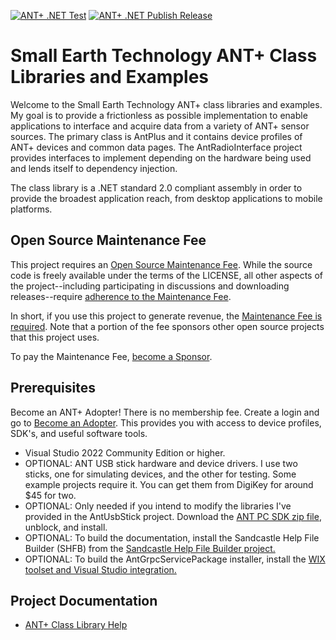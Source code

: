 [![ANT+ .NET Test](https://github.com/StephenHidem/AntPlus/actions/workflows/dotnet.yml/badge.svg)](https://github.com/StephenHidem/AntPlus/actions/workflows/dotnet.yml)
[![ANT+ .NET Publish Release](https://github.com/StephenHidem/AntPlus/actions/workflows/publish.yml/badge.svg)](https://github.com/StephenHidem/AntPlus/actions/workflows/publish.yml)
# Small Earth Technology ANT+ Class Libraries and Examples
Welcome to the Small Earth Technology ANT+ class libraries and examples. My goal is to provide a frictionless
as possible implementation to enable applications to interface and acquire data from a variety of ANT+
sensor sources. The primary class is AntPlus and it contains device profiles of ANT+ devices and common data pages.
The AntRadioInterface project provides interfaces to implement depending on the hardware being used and lends itself to
dependency injection.

The class library is a .NET standard 2.0 compliant assembly in order to provide the broadest application reach,
from desktop applications to mobile platforms.
## Open Source Maintenance Fee
This project requires an [Open Source Maintenance
Fee](https://opensourcemaintenancefee.org). While the source code is
freely available under the terms of the LICENSE, all other aspects of
the project--including participating in
discussions and downloading releases--require [adherence to the
Maintenance Fee](./OSMFEULA.txt).

In short, if you use this project to generate revenue, the [Maintenance
Fee is required](./OSMFEULA.txt). Note that a portion of the fee sponsors other open source projects that this project uses.

To pay the Maintenance Fee, [become a Sponsor](https://github.com/sponsors/StephenHidem).
## Prerequisites
Become an ANT+ Adopter! There is no membership fee. 
Create a login and go to [Become an Adopter](https://www.thisisant.com/my-ant/join-adopter). This provides you with access to
device profiles, SDK's, and useful software tools.
- Visual Studio 2022 Community Edition or higher.
- OPTIONAL: ANT USB stick hardware and device drivers. I use two sticks, one for simulating devices, and the other for
 testing. Some example projects require it.
You can get them from DigiKey for around $45 for two.
- OPTIONAL: Only needed if you intend to modify the libraries I've provided in the AntUsbStick project.
Download the [ANT PC SDK zip file](https://www.thisisant.com/resources/ant-windows-library-package-with-source-code/), unblock, and install.
- OPTIONAL: To build the documentation, install the Sandcastle Help File Builder (SHFB) from the [Sandcastle Help File Builder project.](https://github.com/EWSoftware/SHFB)
- OPTIONAL: To build the AntGrpcServicePackage installer, install the [WIX toolset and Visual Studio integration.](https://www.firegiant.com/wixtoolset/)
## Project Documentation
* [ANT+ Class Library Help](http://stephenhidem.github.io/AntPlus)
